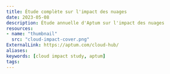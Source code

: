 ```yaml
---
title: Étude complète sur l'impact des nuages
date: 2023-05-08
description: Étude annuelle d'Aptum sur l'impact des nuages
resources:
- name: "thumbnail"
  src: "cloud-impact-cover.png"
ExternalLink: https://aptum.com/cloud-hub/
aliases:
keywords: [cloud impact study, aptum]
tags:
---
```

